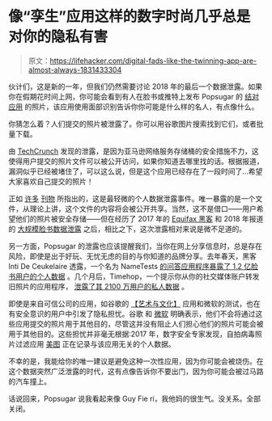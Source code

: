# 像“孪生”应用这样的数字时尚几乎总是对你的隐私有害

> 原文：<https://lifehacker.com/digital-fads-like-the-twinning-app-are-almost-always-1831433304>

伙计们，这是新的一年，但我们仍然需要讨论 2018 年的最后一个数据泄露。如果你在假期花时间上网，你可能会看到有人在脸书或推特上发布 Popsugar 的 [结对应用](https://twinning.popsugar.com/) 的照片，该应用使用面部识别告诉你你可能是什么样的名人，有点像什么。



你猜怎么着？人们提交的照片被泄露了。你可以用谷歌图片搜索找到它们，或者批量下载。

由 [TechCrunch](https://techcrunch.com/2018/12/31/popsugar-twinning-leak-selfie-photos/) 发现的泄露，是因为亚马逊网络服务存储桶的安全措施不力，这使得用户提交的照片文件可以被公开访问，如果你知道去哪里找的话。根据报道，漏洞似乎已经被堵住了，可以这么说，但是这个应用已经存在了一段时间了...希望大家喜欢自己提交的照片！

正如 [许多](https://www.engadget.com/2018/12/31/popsugar-twinning-app-leaking-users-photos/) [刊物](https://gizmodo.com/popsugars-twinning-app-doesnt-think-i-look-like-troye-s-1831401365) 所指出的，这是最轻微的个人数据泄露事件。唯一暴露的是一个文件，从理论上讲，这个文件的内容将会被公开共享。当然，这不是借口——用户希望他们的照片被安全存储——但在经历了 2017 年的 [Equifax 黑客](https://lifehacker.com/what-to-do-if-you-were-affected-by-the-equifax-hack-1803081696) 和 2018 年报道的 [大规模脸书数据泄露](https://lifehacker.com/how-to-find-out-if-cambridge-analytica-had-your-data-1825155752) 之后，相比之下，这次泄露相对来说是微不足道的。

另一方面，Popsugar 的泄露也应该提醒我们，当你在网上分享信息时，总是存在风险，即使是出于好玩、无忧无虑的目的与你知道的品牌分享。去年春天，黑客 Inti De Ceukelaire 透露，一个名为 NameTests [的问答应用程序暴露了 1.2 亿脸书用户的个人数据](https://gizmodo.com/quiz-app-left-120-million-facebook-users-data-exposed-1827202776) 。几个月后，Timehop，一个提示你从你的社交媒体账户转发旧照片的应用程序， [泄露了其 2100 万用户的私人数据](https://www.zdnet.com/article/timehop-breach-hits-21-million-users-due-to-a-lack-of-2fa-on-cloud-services/) 。

即使是来自可信公司的应用，如谷歌的 [【艺术与文化】](https://gizmodo.com/google-can-now-tell-you-which-works-of-art-you-look-lik-1822074643) 应用和微软的测试，也在有安全意识的用户中引发了隐私担忧。谷歌 和 [微软](https://www.cbc.ca/news/technology/how-old-do-i-look-microsoft-website-raises-privacy-concerns-1.3062176) 明确表示，他们不会将通过这些应用提交的照片用于其他目的，尽管这并没有阻止人们担心他们的照片可能会被用于其他目的。这些担忧并非毫无根据:2017 年，数字安全专家发现，自拍病毒照片过滤应用 [美图](https://www.lifehacker.com.au/2017/01/should-you-be-worried-about-meitu-app-security-and-privacy-fears/) 正在记录与该应用无关的个人数据。

不幸的是，我能给你的唯一建议是避免这种一次性应用，因为你可能会被烧伤。在这个数据突然广泛泄露的时代，这有点像告诉你不要出门，因为你可能会被过马路的汽车撞上。

话说回来，Popsugar 说我看起来像 Guy Fie ri，我他妈的很生气。没关系。全部关闭。